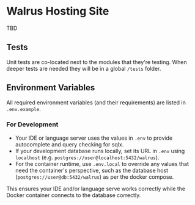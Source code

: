 # Walrus Hosting Site

TBD

## Tests

Unit tests are co-located next to the modules that they're testing. When deeper tests are needed they will be in a global `/tests` folder.

## Environment Variables

All required environment variables (and their requirements) are listed in `.env.example`.

### For Development
- Your IDE or language server uses the values in `.env` to provide autocomplete and query checking for sqlx.
- If your development database runs locally, set its URL in `.env` using `localhost` (e.g. `postgres://user@localhost:5432/walrus`).
- For the container runtime, use `.env.local` to override any values that need the container's perspective, such as the database host (`postgres://user@db:5432/walrus`) as per the docker compose.

This ensures your IDE and/or language serve works correctly while the Docker container connects to the database correctly.
